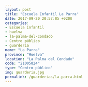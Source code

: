 ```yaml
---
layout: post
title: "Escuela Infantil La Parra"
date: 2017-09-20 20:57:05 +0200
categories:
- Escuela Infantil
- huelva
- la-palma-del-condado
- Centro público
- guarderia
name: "La Parra"
province: "Huelva"
location: "La Palma del Condado"
code: "21005824"
type: "Centro público"
img: guarderia.jpg
permalink: /guarderias/la-parra.html
---
```

